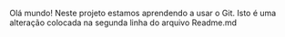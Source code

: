Olá mundo! Neste projeto estamos aprendendo a usar o Git.
Isto é uma alteração colocada na segunda linha do arquivo Readme.md